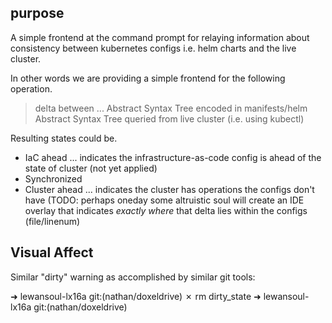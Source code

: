 ## purpose

A simple frontend at the command prompt for relaying information about consistency between kubernetes configs i.e. helm charts and the live cluster.

In other words we are providing a simple frontend for the following operation.

> delta between ...
> Abstract Syntax Tree encoded in manifests/helm
> Abstract Syntax Tree queried from live cluster (i.e. using kubectl)

Resulting states could be.

+ IaC ahead ... indicates the infrastructure-as-code config is ahead of the state of cluster (not yet applied)
+ Synchronized
+ Cluster ahead ... indicates the cluster has operations the configs don't have (TODO: perhaps oneday some altruistic soul will create an IDE overlay that indicates *exactly where* that delta lies within the configs (file/linenum)

## Visual Affect

Similar "dirty" warning as accomplished by similar git tools:

➜  lewansoul-lx16a git:(nathan/doxeldrive) ✗ rm dirty_state
➜  lewansoul-lx16a git:(nathan/doxeldrive)
